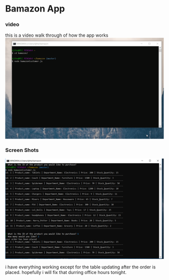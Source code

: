 Bamazon App
==============
### video
this is a video walk through of how the app works
![alt text](assets\photots\bam3.gif)

### Screen Shots
![alt text](assets\bamaclip.PNG
)


i have everything working except for the table updating after the order is placed. hopefully i will fix that durring office hours tonight.

